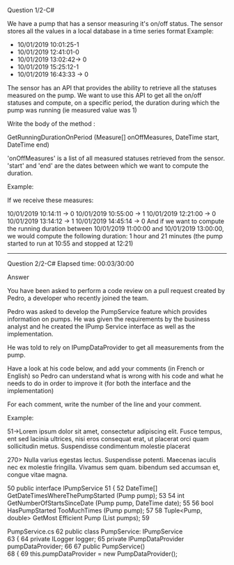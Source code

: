 Question 1/2-C#

We have a pump that has a sensor measuring it's on/off status. The sensor stores all the values in a local database in a time series format 
Example:


- 10/01/2019 10:01:25-1
- 10/01/2019 12:41:01-0
- 10/01/2019 13:02:42-> 0
- 10/01/2019 15:25:12-1
- 10/01/2019 16:43:33 -> 0



The sensor has an API that provides the ability to retrieve all the statuses measured on the pump. We want to use this API to get all the on/off statuses and compute, on a specific period, the duration during which the pump was running (ie measured value was 1)


Write the body of the method :

GetRunningDurationOnPeriod (Measure[] onOffMeasures, DateTime start, DateTime end)

'onOffMeasures'    is a list of all measured statuses retrieved from the sensor.
'start' and 'end' are the dates between which we want to compute the duration.


Example:

If we receive these measures:

10/01/2019 10:14:11 -> 0
10/01/2019 10:55:00 -> 1
10/01/2019 12:21:00 -> 0 
10/01/2019 13:14:12 -> 1
10/01/2019 14:45:14 -> 0
And if we want to compute the running duration between 10/01/2019 11:00:00 and 10/01/2019 13:00:00, we would compute the following duration: 1 hour and 21 minutes (the pump started to run at 10:55 and stopped at 12:21)

-----------------------------------------------------------------------------------------------------------------

Question 2/2-C#            Elapsed time: 00:03/30:00


Answer


You have been asked to perform a code review on a pull request created by Pedro, a developer who recently joined the team.

Pedro was asked to develop the PumpService feature which provides information on pumps. He was given the requirements by the business analyst and he created the IPump Service interface as well as the implementation.

He was told to rely on IPumpDataProvider to get all measurements from the pump.

Have a look at his code below, and add your comments (in French or English) so Pedro can understand what is wrong with his code and what he needs to do in order to improve it (for both the interface and the implementation)

For each comment, write the number of the line and your comment. 

Example:

51->Lorem ipsum dolor sit amet, consectetur adipiscing elit. Fusce tempus, ent sed lacinia ultrices, nisi eros consequat erat, ut placerat orci quam sollicitudin metus. Suspendisse condimentum molestie placerat


270> Nulla varius egestas lectus. Suspendisse potenti. Maecenas iaculis nec ex molestie fringilla. Vivamus sem quam. bibendum sed accumsan et, congue vitae magna.




50 	public interface IPumpService
51	{
52		DateTime[] GetDateTimesWhereThePumpStarted (Pump pump);
53
54		int GetNumberOfStartsSinceDate (Pump pump, DateTime date);
55
56		bool HasPumpStarted TooMuchTimes (Pump pump);
57
58		Tuple<Pump, double> GetMost Efficient Pump (List<Pump> pumps);
59
 


PumpService.cs
62	public class PumpService: IPumpService	
63	{
64		private ILogger<PumpService> logger;
65		private IPumpDataProvider pumpDataProvider;
66
67		public PumpService()	
68		{
69			this.pumpDataProvider = new PumpDataProvider();
